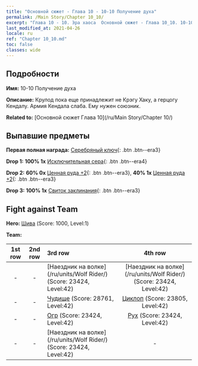 ```yaml
---
title: "Основной сюжет - Глава 10 - 10-10 Получение духа"
permalink: /Main Story/Chapter 10_10/
excerpt: "Глава 10 - 10. Эра хаоса  Основной сюжет - Глава 10_10. 10-10 Получение духа"
last_modified_at: 2021-04-26
locale: ru
ref: "Chapter 10_10.md"
toc: false
classes: wide
---
```


## Подробности

 **Имя:** 10-10 Получение духа

 **Описание:** Крулод пока еще принадлежит не Крэгу Хаку, а герцогу Кендалу. Армия Кендала слаба. Ему нужен союзник.

 **Related to:** [Основной сюжет Глава 10](/ru/Main Story/Chapter 10/)

## Выпавшие предметы

 **Первая полная награда:** [Серебряный ключ](/ItemsRU/con_693/){: .btn .btn--era3}

 **Drop 1:** **100% 1x** [Исключительная сера](/ItemsRU/mat_36/){: .btn .btn--era4}

 **Drop 2:** **60% 0x** [Ценная руда +2](/ItemsRU/mat_26/){: .btn .btn--era3}, **40% 1x** [Ценная руда +2](/ItemsRU/mat_26/){: .btn .btn--era3}

 **Drop 3:** **100% 1x** [Свиток заклинания](/ItemsRU/con_694/){: .btn .btn--era3}


## Fight against Team
 **Hero:** [Шива](/ru/heroes/Shiva/) (Score: 1000, Level:1)

 **Team:**


  | 1st row | 2nd row | 3rd row | 4th row |
  |:----:|:----:|:----|:----:|
  | - | - | [Наездник на волке](/ru/units/Wolf Rider/) (Score: 23424, Level:42)  | [Наездник на волке](/ru/units/Wolf Rider/) (Score: 23424, Level:42)  |
  | - | - | [Чудище](/ru/units/Behemoth/) (Score: 28761, Level:42)  | [Циклоп](/ru/units/Cyclops/) (Score: 23805, Level:42)  |
  | - | - | [Огр](/ru/units/Ogre/) (Score: 23424, Level:42)  | [Рух](/ru/units/Roc/) (Score: 23424, Level:42)  |
  | - | - | [Наездник на волке](/ru/units/Wolf Rider/) (Score: 23424, Level:42)  | - |


